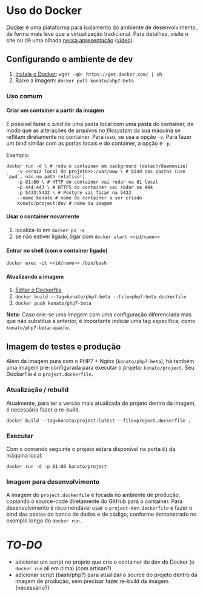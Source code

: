 Uso do Docker
=============

[Docker] é uma plataforma para isolamento do ambiente de desenvolvimento, de forma mais leve que a virtualização tradicional. Para detalhes, visite o site ou dê uma olhada [nessa apresentação][slides] ([vídeo][europython]).

Configurando o ambiente de dev
------------------------------

1. [Instale o Docker][install]: `wget -qO- https://get.docker.com/ | sh`
2. Baixe a imagem: `docker pull konato/php7-beta`

### Uso comum

#### Criar um container a partir da imagem
É possível fazer o *bind* de uma pasta local com uma pasta do container, de modo que as alterações de arquivos no *filesystem* da sua máquina se reflitam diretamente no container. Para isso, se usa a opção `-v`. Para fazer um bind similar com as portas locais e do container, a opção é `-p`.

Exemplo:

    docker run -d \ # roda o container em background (detach/daemonize)
        -v <<raiz local do projeto>>:/var/www \ # bind nas pastas (use `pwd`, não um path relativo!)
        -p 81:80 \ # HTTP do container vai rodar na 81 local
        -p 444:443 \ # HTTPS do container vai rodar na 444
        -p 5433:5432 \ # Postgre vai ficar na 5433
	    --name konato # nome do container a ser criado
        konato/project:dev # nome da imagem


#### Usar o container novamente
1. localizá-lo em `docker ps -a`
2. se não estiver ligado, ligar com `docker start <<id/name>>`

#### Entrar no shell (com o container ligado)
`docker exec -it <<id/name>> /bin/bash`

#### Atualizando a imagem
1. [Editar o Dockerfile][dockerfile]
2. `docker build --tag=konato/php7-beta --file=php7-beta.dockerfile`
3. `docker push konato/php7-beta`

**Nota:** Caso crie-se uma imagem com uma configuração diferenciada mas que não substitua a anterior, é importante indicar uma tag específica, como `konato/php7-beta:apache`.


Imagem de testes e produção
---------------------------

Além da imagem pura com o PHP7 + Nginx (`konato/php7-beta`), há também uma imagem pré-configurada para executar o projeto: `konato/project`. Seu Dockerfile é o `project.dockerfile`.

### Atualização / rebuild
Atualmente, para ter a versão mais atualizada do projeto dentro da imagem, é necessário fazer o re-build.

    docker build --tag=konato/project:latest --file=project.dockerfile .

### Executar
Com o comando seguinte o projeto estará disponível na porta `81` da máquina local:

    docker run -d -p 81:80 konato/project

### Imagem para desenvolvimento
A imagem do `project.dockerfile` é focada no ambiente de produção, copiando o source-code diretamente do GitHub para o container. Para desenvolvimento é recomendável usar o `project-dev.dockerfile` e fazer o bind das pastas do banco de dados e de código, conforme demonstrado no exemplo longo do `docker run`.


*TO-DO*
=======
- adicionar um script no projeto que crie o container de dev do Docker (o `docker run` ali em cima) (com artisan?)
- adicionar script (bash/php?) para atualizar o source do projeto dentro da imagem de produção, sem precisar fazer re-build da imagem (necessário?)


[docker]: http://www.docker.com
[slides]: https://denibertovic.com/talks/supercharge-development-env-using-docker
[europython]: https://youtu.be/-l9xH1X_rvg
[install]: http://docs.docker.com/linux/step_one/
[dockerfile]: https://docs.docker.com/reference/builder/
